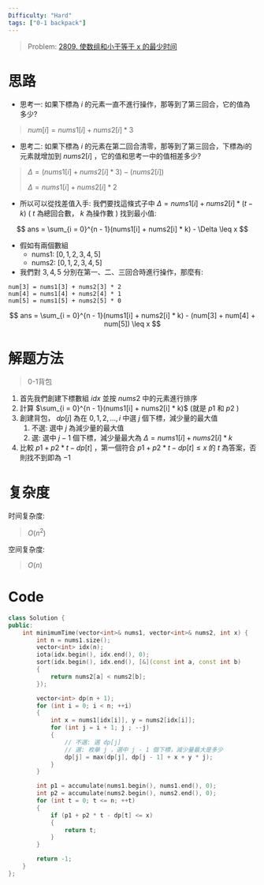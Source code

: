 ```yaml
---
Difficulty: "Hard"
tags: ["0-1 backpack"]
---
```


> Problem: [2809. 使数组和小于等于 x 的最少时间](https://leetcode.cn/problems/minimum-time-to-make-array-sum-at-most-x/description/)

# 思路

- 思考一: 如果下標為 $i$ 的元素一直不進行操作，那等到了第三回合，它的值為多少?

> $num[i] = nums1[i] + nums2[i] * 3$

- 思考二: 如果下標為 $i$ 的元素在第二回合清零，那等到了第三回合，下標為i的元素就增加到 $nums2[i]$ ，它的值和思考一中的值相差多少?

> $\Delta = (nums1[i] + nums2[i] * 3) - (nums2[i])$
>
> $\Delta = nums1[i] + nums2[i] * 2$

- 所以可以從找差值入手: 我們要找這條式子中 $\Delta = nums1[i] + nums2[i] * (t - k)$ ( $t$ 為總回合數， $k$ 為操作數 ) 找到最小值: 

$$
ans = \sum_{i = 0}^{n - 1}(nums1[i] + nums2[i] * k) - \Delta \leq x
$$

- 假如有兩個數組
  - nums1: $[0,1,2,3,4,5]$ 
  - nums2: $[0,1,2,3,4,5]$
- 我們對 $3,4,5$ 分別在第一、二、三回合時進行操作，那麼有:

```
num[3] = nums1[3] + nums2[3] * 2
num[4] = nums1[4] + nums2[4] * 1
num[5] = nums1[5] + nums2[5] * 0
```

$$
ans = \sum_{i = 0}^{n - 1}(nums1[i] + nums2[i] * k) - (num[3] + num[4] + num[5]) \leq x
$$

# 解题方法

> 0-1背包

1. 首先我們創建下標數組 $idx$ 並按 $nums2$ 中的元素進行排序
2. 計算 $\sum_{i = 0}^{n - 1}(nums1[i] + nums2[i] * k)$ (就是 $p1$ 和 $p2$ )
3. 創建背包， $dp[j]$ 為在 $0,1,2, ..., i$ 中選 $j$ 個下標，減少量的最大值
   1. 不選: 選中 $j$ 為減少量的最大值
   2. 選: 選中 $j - 1$ 個下標，減少量最大為 $\Delta = nums1[i] + nums2[i] * k$
4. 比較 $p1 + p2 * t - dp[t]$ ，第一個符合 $p1 + p2 * t - dp[t] \leq x$ 的 $t$ 為答案，否則找不到即為 $-1$

# 复杂度

时间复杂度:
> $O(n^2)$

空间复杂度:
> $O(n)$

# Code
```c++
class Solution {
public:
    int minimumTime(vector<int>& nums1, vector<int>& nums2, int x) {
        int n = nums1.size();
        vector<int> idx(n);
        iota(idx.begin(), idx.end(), 0);
        sort(idx.begin(), idx.end(), [&](const int a, const int b)
        {
            return nums2[a] < nums2[b];
        });

        vector<int> dp(n + 1);
        for (int i = 0; i < n; ++i)
        {
            int x = nums1[idx[i]], y = nums2[idx[i]];
            for (int j = i + 1; j ; --j)
            {
                // 不選: 選 dp[j]
                // 選: 枚舉 j ，選中 j - 1 個下標，減少量最大是多少
                dp[j] = max(dp[j], dp[j - 1] + x + y * j);
            }
        }

        int p1 = accumulate(nums1.begin(), nums1.end(), 0);
        int p2 = accumulate(nums2.begin(), nums2.end(), 0);
        for (int t = 0; t <= n; ++t)
        {
            if (p1 + p2 * t - dp[t] <= x)
            {
                return t;
            }
        }

        return -1;
    }
};
```
  
